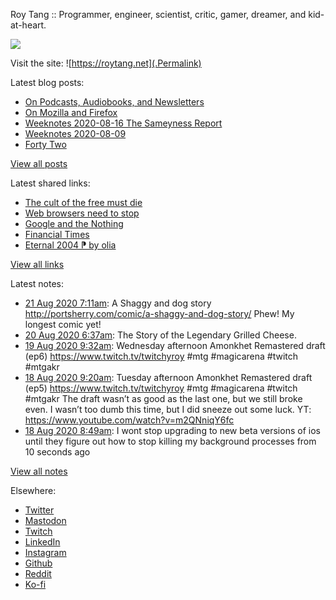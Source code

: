 Roy Tang :: Programmer, engineer, scientist, critic, gamer, dreamer, and kid-at-heart.

![](https://roytang.net/img/profile.jpg)

Visit the site: ![https://roytang.net](.Permalink)

Latest blog posts:
    

- [On Podcasts, Audiobooks, and Newsletters](https://roytang.net/2020/08/on-podcasts-audiobooks-and-newsletters/)
- [On Mozilla and Firefox](https://roytang.net/2020/08/on-mozilla-and-firefox/)
- [Weeknotes 2020-08-16 The Sameyness Report](https://roytang.net/2020/08/weeknotes-2020-08-16-the-sameyness-report/)
- [Weeknotes 2020-08-09](https://roytang.net/2020/08/weeknotes-08-09/)
- [Forty Two](https://roytang.net/2020/08/forty-two/)

[View all posts](https://roytang.net/blog)

Latest shared links:
    

- [The cult of the free must die](https://roytang.net/2020/08/the-cult-of-the-free-must-die/)
- [Web browsers need to stop](https://roytang.net/2020/08/web-browsers-need-to-stop/)
- [Google and the Nothing](https://roytang.net/2020/08/google-and-the-nothing/)
- [Financial Times](https://roytang.net/2020/08/financial-times/)
- [Eternal 2004 ⁋ by olia](https://roytang.net/2020/08/eternal-2004-pp-by-olia/)

[View all links](https://roytang.net/links)

Latest notes:
    

- [21 Aug 2020 7:11am](https://roytang.net/2020/08/1296706526808166400/): A Shaggy and dog story
http://portsherry.com/comic/a-shaggy-and-dog-story/
Phew! My longest comic yet!
- [20 Aug 2020 6:37am](https://roytang.net/2020/08/1296335528766234625/): The Story of the Legendary Grilled Cheese.
- [19 Aug 2020 9:32am](https://roytang.net/2020/08/1296017132891910147/): Wednesday afternoon Amonkhet Remastered draft (ep6) https://www.twitch.tv/twitchyroy #mtg #magicarena #twitch #mtgakr
- [18 Aug 2020 9:20am](https://roytang.net/2020/08/1295651697302405120/): Tuesday afternoon Amonkhet Remastered draft (ep5) https://www.twitch.tv/twitchyroy #mtg #magicarena #twitch #mtgakr
The draft wasn&rsquo;t as good as the last one, but we still broke even. I wasn&rsquo;t too dumb this time, but I did sneeze out some luck. YT: https://www.youtube.com/watch?v=m2QNniqY6fc
- [18 Aug 2020 8:49am](https://roytang.net/2020/08/2d7fcd44f8a65f2078142cce92aa6b9a/): I wont stop upgrading to new beta versions of ios until they figure out how to stop killing my background processes from 10 seconds ago

[View all notes](https://roytang.net/notes)

Elsewhere:

- [Twitter](https://twitter.com/roytang)
- [Mastodon](https://mastodon.technology/@roytang)
- [Twitch](https://twitch.tv/twitchyroy)
- [LinkedIn](https://www.linkedin.com/in/roytang)
- [Instagram](https://instagram.com/roytang0400)
- [Github](https://github.com/roytang)
- [Reddit](https://reddit.com/u/hungryroy)
- [Ko-fi](https://ko-fi.com/roytang)